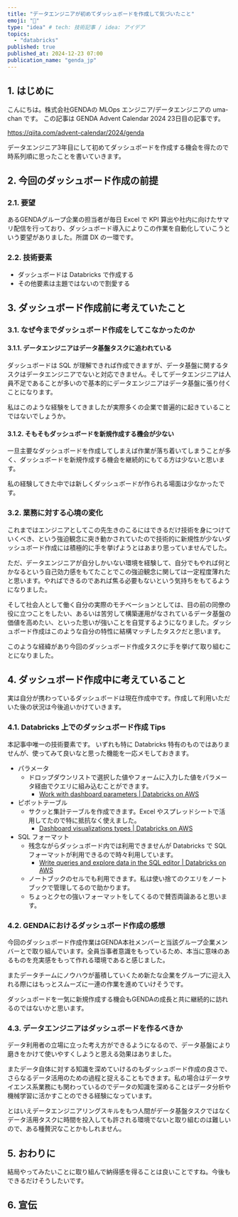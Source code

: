 ```yaml
---
title: "データエンジニアが初めてダッシュボードを作成して気づいたこと"
emoji: "🐴"
type: "idea" # tech: 技術記事 / idea: アイデア
topics:
  - "databricks"
published: true
published_at: 2024-12-23 07:00
publication_name: "genda_jp"
---
```


## 1. はじめに

こんにちは。株式会社GENDAの MLOps エンジニア/データエンジニアの uma-chan です。
この記事は GENDA Advent Calendar 2024 23日目の記事です。

https://qiita.com/advent-calendar/2024/genda

データエンジニア3年目にして初めてダッシュボードを作成する機会を得たので時系列順に思ったことを書いていきます。

## 2. 今回のダッシュボード作成の前提

### 2.1. 要望

あるGENDAグループ企業の担当者が毎日 Excel で KPI 算出や社内に向けたサマリ配信を行っており、ダッシュボード導入によりこの作業を自動化していこうという要望がありました。所謂 DX の一環です。

### 2.2. 技術要素

- ダッシュボードは Databricks で作成する
- その他要素は主題ではないので割愛する

## 3. ダッシュボード作成前に考えていたこと

### 3.1. なぜ今までダッシュボード作成をしてこなかったのか

#### 3.1.1. データエンジニアはデータ基盤タスクに追われている

ダッシュボードは SQL が理解できれば作成できますが、データ基盤に関するタスクはデータエンジニアでないと対応できません。そしてデータエンジニアは人員不足であることが多いので基本的にデータエンジニアはデータ基盤に張り付くことになります。

私はこのような経験をしてきましたが実際多くの企業で普遍的に起きていることではないでしょうか。

#### 3.1.2. そもそもダッシュボードを新規作成する機会が少ない

一旦主要なダッシュボードを作成してしまえば作業が落ち着いてしまうことが多く、ダッシュボードを新規作成する機会を継続的にもてる方は少ないと思います。

私の経験してきた中では新しくダッシュボードが作られる場面は少なかったです。

### 3.2. 業務に対する心境の変化

これまではエンジニアとしてこの先生きのこるにはできるだけ技術を身につけていくべき、という強迫観念に突き動かされていたので技術的に新規性が少ないダッシュボード作成には積極的に手を挙げようとはあまり思っていませんでした。

ただ、データエンジニアが自分しかいない環境を経験して、自分でもやれば何とかなるという自己効力感をもてたことでこの強迫観念に関しては一定程度薄れたと思います。やればできるのであれば焦る必要もないという気持ちをもてるようになりました。

そして社会人として働く自分の実際のモチベーションとしては、目の前の同僚の役に立つことをしたい、あるいは苦労して構築運用がなされているデータ基盤の価値を高めたい、といった思いが強いことを自覚するようになりました。ダッシュボード作成はこのような自分の特性に結構マッチしたタスクだと思います。

このような経緯があり今回のダッシュボード作成タスクに手を挙げて取り組むことになりました。

## 4. ダッシュボード作成中に考えていること

実は自分が携わっているダッシュボードは現在作成中です。作成して利用いただいた後の状況は今後追いかけていきます。

### 4.1. Databricks 上でのダッシュボード作成 Tips

本記事中唯一の技術要素です。
いずれも特に Databricks 特有のものではありませんが、使ってみて良いなと思った機能を一応メモしておきます。

- パラメータ
    - ドロップダウンリストで選択した値やフォームに入力した値をパラメータ経由でクエリに組み込むことができます。
        - [Work with dashboard parameters | Databricks on AWS](https://docs.databricks.com/en/dashboards/parameters.html)
- ピボットテーブル
    - サクッと集計テーブルを作成できます。Excel やスプレッドシートで活用してたので特に抵抗なく使えました。
        - [Dashboard visualizations types | Databricks on AWS](https://docs.databricks.com/en/dashboards/visualizations/types.html#pivot-visualization)
- SQL フォーマット
    - 残念ながらダッシュボード内では利用できませんが Databricks で SQL フォーマットが利用できるので時々利用しています。
        - [Write queries and explore data in the SQL editor | Databricks on AWS](https://docs.databricks.com/en/sql/user/sql-editor/index.html#query-options)
    - ノートブックのセルでも利用できます。私は使い捨てのクエリをノートブックで管理してるので助かります。
    - ちょっとクセの強いフォーマットをしてくるので賛否両論あると思います。

### 4.2. GENDAにおけるダッシュボード作成の感想

今回のダッシュボード作成作業はGENDA本社メンバーと当該グループ企業メンバーとで取り組んでいます。全員当事者意識をもっているため、本当に意味のあるものを充実感をもって作れる環境であると感じました。

またデータチームにノウハウが蓄積していくため新たな企業をグループに迎え入れる際にはもっとスムーズに一連の作業を進めていけそうです。

ダッシュボードを一気に新規作成する機会もGENDAの成長と共に継続的に訪れるのではないかと思います。

### 4.3. データエンジニアはダッシュボードを作るべきか

データ利用者の立場に立った考え方ができるようになるので、データ基盤により磨きをかけて使いやすくしようと思える効果はありました。

またデータ自体に対する知識を深めていけるのもダッシュボード作成の良さで、さらなるデータ活用のための過程と捉えることもできます。私の場合はデータサイエンス系業務にも関わっているのでデータの知識を深めることはデータ分析や機械学習に活かすことのできる経験になっています。

とはいえデータエンジニアリングスキルをもつ人間がデータ基盤タスクではなくデータ活用タスクに時間を投入しても許される環境でないと取り組むのは難しいので、ある種贅沢なことかもしれません。

## 5. おわりに

結局やってみたいことに取り組んで納得感を得ることは良いことですね。今後もできるだけそうしたいです。

## 6. 宣伝
